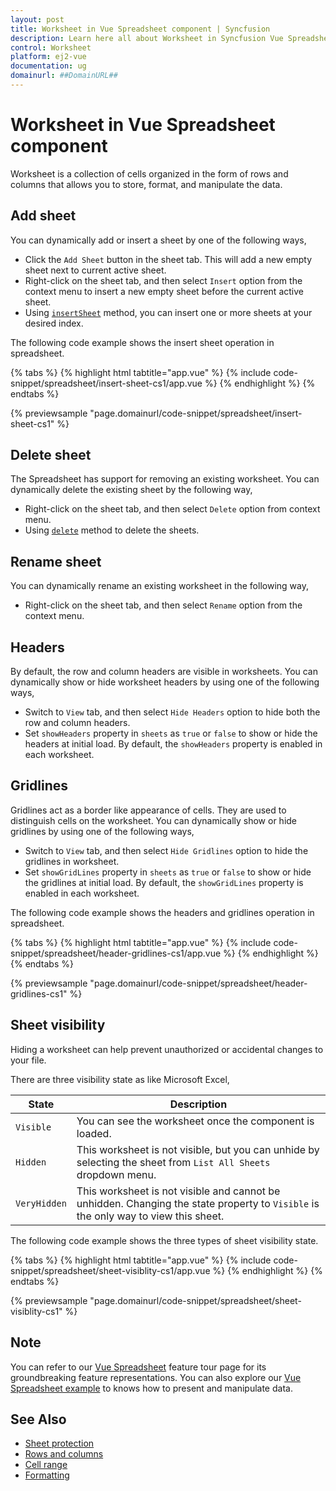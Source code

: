 ```yaml
---
layout: post
title: Worksheet in Vue Spreadsheet component | Syncfusion
description: Learn here all about Worksheet in Syncfusion Vue Spreadsheet component of Syncfusion Essential JS 2 and more.
control: Worksheet 
platform: ej2-vue
documentation: ug
domainurl: ##DomainURL##
---
```


# Worksheet in Vue Spreadsheet component

Worksheet is a collection of cells organized in the form of rows and columns that allows you to store, format, and manipulate the data.

## Add sheet

You can dynamically add or insert a sheet by one of the following ways,

* Click the `Add Sheet` button in the sheet tab. This will add a new empty sheet next to current active sheet.
* Right-click on the sheet tab, and then select `Insert` option from the context menu to insert a new empty sheet before the current active sheet.
* Using [`insertSheet`](https://ej2.syncfusion.com/vue/documentation/api/spreadsheet/#insertsheet) method, you can insert one or more sheets at your desired index.

The following code example shows the insert sheet operation in spreadsheet.

{% tabs %}
{% highlight html tabtitle="app.vue" %}
{% include code-snippet/spreadsheet/insert-sheet-cs1/app.vue %}
{% endhighlight %}
{% endtabs %}
        
{% previewsample "page.domainurl/code-snippet/spreadsheet/insert-sheet-cs1" %}

## Delete sheet

The Spreadsheet has support for removing an existing worksheet. You can dynamically delete the existing sheet by the following way,

* Right-click on the sheet tab, and then select `Delete` option from context menu.
* Using [`delete`](https://ej2.syncfusion.com/vue/documentation/api/spreadsheet/#delete ) method to delete the sheets.

## Rename sheet

You can dynamically rename an existing worksheet in the following way,

* Right-click on the sheet tab, and then select `Rename` option from the context menu.

## Headers

By default, the row and column headers are visible in worksheets. You can dynamically show or hide worksheet headers by using one of the following ways,

* Switch to `View` tab, and then select `Hide Headers` option to hide both the row and column headers.
* Set `showHeaders` property in `sheets` as `true` or `false` to show or hide the headers at initial load. By default, the `showHeaders` property is enabled in each worksheet.

## Gridlines

Gridlines act as a border like appearance of cells. They are used to distinguish cells on the worksheet. You can dynamically show or hide gridlines by using one of the following ways,

* Switch to `View` tab, and then select `Hide Gridlines` option to hide the gridlines in worksheet.
* Set `showGridLines` property in `sheets` as `true` or `false` to show or hide the gridlines at initial load. By default, the `showGridLines` property is enabled in each worksheet.

The following code example shows the headers and gridlines operation in spreadsheet.

{% tabs %}
{% highlight html tabtitle="app.vue" %}
{% include code-snippet/spreadsheet/header-gridlines-cs1/app.vue %}
{% endhighlight %}
{% endtabs %}
        
{% previewsample "page.domainurl/code-snippet/spreadsheet/header-gridlines-cs1" %}

## Sheet visibility

Hiding a worksheet can help prevent unauthorized or accidental changes to your file.

There are three visibility state as like Microsoft Excel,

| State | Description |
|-------|---------|
| `Visible` | You can see the worksheet once the component is loaded. |
| `Hidden` | This worksheet is not visible, but you can unhide by selecting the sheet from `List All Sheets` dropdown menu. |
| `VeryHidden` | This worksheet is not visible and cannot be unhidden. Changing the state property to `Visible` is the only way to view this sheet. |

The following code example shows the three types of sheet visibility state.

{% tabs %}
{% highlight html tabtitle="app.vue" %}
{% include code-snippet/spreadsheet/sheet-visiblity-cs1/app.vue %}
{% endhighlight %}
{% endtabs %}
        
{% previewsample "page.domainurl/code-snippet/spreadsheet/sheet-visiblity-cs1" %}

## Note

You can refer to our [Vue Spreadsheet](https://www.syncfusion.com/vue-ui-components/vue-spreadsheet) feature tour page for its groundbreaking feature representations. You can also explore our [Vue Spreadsheet example](https://ej2.syncfusion.com/vue/demos/#/material/spreadsheet/default.html) to knows how to present and manipulate data.

## See Also

* [Sheet protection](./protect-sheet)
* [Rows and columns](./rows-and-columns)
* [Cell range](./cell-range)
* [Formatting](./formatting)

